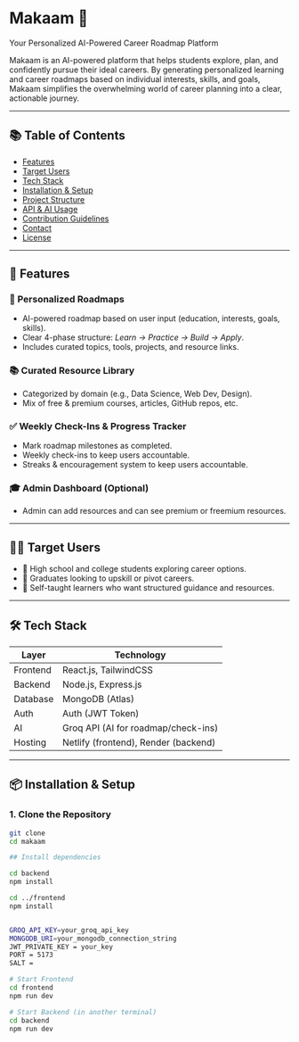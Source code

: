 # Makaam 🎯  
Your Personalized AI-Powered Career Roadmap Platform

Makaam is an AI-powered platform that helps students explore, plan, and confidently pursue their ideal careers. By generating personalized learning and career roadmaps based on individual interests, skills, and goals, Makaam simplifies the overwhelming world of career planning into a clear, actionable journey.

---

## 📚 Table of Contents
- [Features](#-features)
- [Target Users](#-target-users)
- [Tech Stack](#-tech-stack)
- [Installation & Setup](#-installation--setup)
- [Project Structure](#-project-structure)
- [API & AI Usage](#-api--ai-usage)
- [Contribution Guidelines](#-contribution-guidelines)
- [Contact](#-contact)
- [License](#-license)

---

## 🚀 Features

### 🌱 Personalized Roadmaps
- AI-powered roadmap based on user input (education, interests, goals, skills).
- Clear 4-phase structure: *Learn → Practice → Build → Apply*.
- Includes curated topics, tools, projects, and resource links.

### 📚 Curated Resource Library
- Categorized by domain (e.g., Data Science, Web Dev, Design).
- Mix of free & premium courses, articles, GitHub repos, etc.

### ✅ Weekly Check-Ins & Progress Tracker
- Mark roadmap milestones as completed.
- Weekly check-ins to keep users accountable.
- Streaks & encouragement system to keep users accountable.

### 🎓 Admin Dashboard (Optional)
- Admin can add resources and can see premium or freemium resources.

---

## 🧑‍🎓 Target Users

- 📌 High school and college students exploring career options.
- 🔁 Graduates looking to upskill or pivot careers.
- 🚀 Self-taught learners who want structured guidance and resources.

---

## 🛠 Tech Stack

| Layer       | Technology                      |
|-------------|----------------------------------|
| Frontend    | React.js, TailwindCSS            |
| Backend     | Node.js, Express.js              |
| Database    | MongoDB (Atlas)                  |
| Auth        |  Auth (JWT Token)  |
| AI          | Groq API (AI for roadmap/check-ins) |
| Hosting     | Netlify (frontend), Render (backend) |

---

## 📦 Installation & Setup

### 1. Clone the Repository
```bash
git clone 
cd makaam

## Install dependencies 

cd backend
npm install

cd ../frontend
npm install


GROQ_API_KEY=your_groq_api_key
MONGODB_URI=your_mongodb_connection_string
JWT_PRIVATE_KEY = your_key
PORT = 5173
SALT = 

# Start Frontend
cd frontend
npm run dev

# Start Backend (in another terminal)
cd backend
npm run dev

